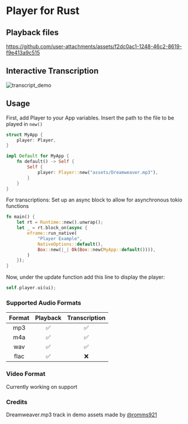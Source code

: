 # Player for Rust

## Playback files

https://github.com/user-attachments/assets/f2dc0ac1-1248-46c2-8619-f9e413a9c515

## Interactive Transcription

![transcript_demo](https://github.com/user-attachments/assets/4ebc03fa-229f-4143-a66b-c18395a6ddcc)

## Usage
First, add Player to your App variables. Insert the path to the file to be played in ``new()``

``` rust
struct MyApp {
    player: Player,
}

impl Default for MyApp {
    fn default() -> Self {
        Self {
            player: Player::new("assets/Dreamweaver.mp3"),
        }
    }
}
```

For transcriptions: Set up an async block to allow for asynchronous tokio functions

``` rust
fn main() {
    let rt = Runtime::new().unwrap();
    let _ = rt.block_on(async {
        eframe::run_native(
            "Player Example",
            NativeOptions::default(),
            Box::new(|_| Ok(Box::new(MyApp::default()))),
        )
    });
}
```

Now, under the update function add this line to display the player:
``` rust
self.player.ui(ui);
```

### Supported Audio Formats

| Format |Playback| Transcription |
|:--------:| :--------:|:--------:|
| mp3      |✅        |✅        |
| m4a      |✅        |✅        |
| wav      |✅        |✅        |
| flac     |✅        |❌        |

### Video Format

Currently working on support

### Credits

Dreamweaver.mp3 track in demo assets made by [@romms921](https://github.com/romms921)
